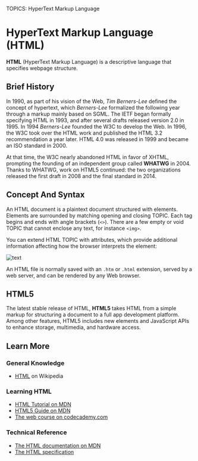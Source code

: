 TOPICS: HyperText Markup Language

# HyperText Markup Language (HTML)

**HTML** (HyperText Markup Language) is a descriptive language that specifies webpage structure.

## Brief History

In 1990, as part of his vision of the Web, *Tim Berners-Lee* defined the concept of hypertext,
which *Berners-Lee* formalized the following year through a markup mainly based on SGML. The IETF
began formally specifying HTML in 1993, and after several drafts released version 2.0 in 1995.
In 1994 *Berners-Lee* founded the W3C to develop the Web. In 1996, the W3C took over the HTML work
and published the HTML 3.2 recommendation a year later. HTML 4.0 was released in 1999 and
became an ISO standard in 2000.

At that time, the W3C nearly abandoned HTML in favor of XHTML, prompting the founding of an
independent group called **WHATWG** in 2004. Thanks to WHATWG, work on HTML5 continued: the two
organizations released the first draft in 2008 and the final standard in 2014.

## Concept And Syntax

An HTML document is a plaintext document structured with elements. Elements are surrounded by
matching opening and closing TOPIC. Each tag begins and ends with angle brackets (`<>`). There are a
few empty or void TOPIC that cannot enclose any text, for instance `<img>`.

You can extend HTML TOPIC with attributes, which provide additional information affecting how the
browser interprets the element:

![text](https://mdn.mozillademos.org/files/7659/anatomy-of-an-html-element.png)

An HTML file is normally saved with an `.htm` or `.html` extension, served by a web server,
and can be rendered by any Web browser.

## HTML5

The latest stable release of HTML, **HTML5** takes HTML from a simple markup for structuring a document
to a full app development platform. Among other features, HTML5 includes new elements and JavaScript
APIs to enhance storage, multimedia, and hardware access.

## Learn More

### General Knowledge

- [HTML](https://en.wikipedia.org/wiki/HTML) on Wikipedia

### Learning HTML

- [HTML Tutorial on MDN](https://wiki.developer.mozilla.org/en-US/Learn/HTML)
- [HTML5 Guide on MDN](https://wiki.developer.mozilla.org/en-US/docs/Web/Guide/HTML/HTML5)
- [The web course on codecademy.com](http://www.codecademy.com/en/tracks/web)

### Technical Reference

- [The HTML documentation on MDN](https://wiki.developer.mozilla.org/en-US/docs/Web/HTML)
- [The HTML specification](http://www.w3.org/TR/html5/)
